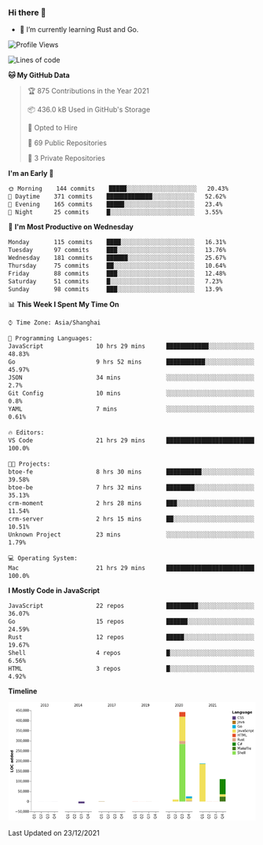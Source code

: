 ### Hi there 👋

- 🌱 I’m currently learning Rust and Go.

<!--START_SECTION:waka-->
![Profile Views](http://img.shields.io/badge/Profile%20Views-12-blue)

![Lines of code](https://img.shields.io/badge/From%20Hello%20World%20I%27ve%20Written-770%20Thousand%20lines%20of%20code-blue)

**🐱 My GitHub Data** 

> 🏆 875 Contributions in the Year 2021
 > 
> 📦 436.0 kB Used in GitHub's Storage 
 > 
> 💼 Opted to Hire
 > 
> 📜 69 Public Repositories 
 > 
> 🔑 3 Private Repositories  
 > 
**I'm an Early 🐤** 

```text
🌞 Morning    144 commits    █████░░░░░░░░░░░░░░░░░░░░   20.43% 
🌆 Daytime    371 commits    █████████████░░░░░░░░░░░░   52.62% 
🌃 Evening    165 commits    █████░░░░░░░░░░░░░░░░░░░░   23.4% 
🌙 Night      25 commits     █░░░░░░░░░░░░░░░░░░░░░░░░   3.55%

```
📅 **I'm Most Productive on Wednesday** 

```text
Monday       115 commits    ████░░░░░░░░░░░░░░░░░░░░░   16.31% 
Tuesday      97 commits     ███░░░░░░░░░░░░░░░░░░░░░░   13.76% 
Wednesday    181 commits    ██████░░░░░░░░░░░░░░░░░░░   25.67% 
Thursday     75 commits     ██░░░░░░░░░░░░░░░░░░░░░░░   10.64% 
Friday       88 commits     ███░░░░░░░░░░░░░░░░░░░░░░   12.48% 
Saturday     51 commits     █░░░░░░░░░░░░░░░░░░░░░░░░   7.23% 
Sunday       98 commits     ███░░░░░░░░░░░░░░░░░░░░░░   13.9%

```


📊 **This Week I Spent My Time On** 

```text
⌚︎ Time Zone: Asia/Shanghai

💬 Programming Languages: 
JavaScript               10 hrs 29 mins      ████████████░░░░░░░░░░░░░   48.83% 
Go                       9 hrs 52 mins       ███████████░░░░░░░░░░░░░░   45.97% 
JSON                     34 mins             ░░░░░░░░░░░░░░░░░░░░░░░░░   2.7% 
Git Config               10 mins             ░░░░░░░░░░░░░░░░░░░░░░░░░   0.8% 
YAML                     7 mins              ░░░░░░░░░░░░░░░░░░░░░░░░░   0.61%

🔥 Editors: 
VS Code                  21 hrs 29 mins      █████████████████████████   100.0%

🐱‍💻 Projects: 
btoe-fe                  8 hrs 30 mins       ██████████░░░░░░░░░░░░░░░   39.58% 
btoe-be                  7 hrs 32 mins       ████████░░░░░░░░░░░░░░░░░   35.13% 
crm-moment               2 hrs 28 mins       ███░░░░░░░░░░░░░░░░░░░░░░   11.54% 
crm-server               2 hrs 15 mins       ██░░░░░░░░░░░░░░░░░░░░░░░   10.51% 
Unknown Project          23 mins             ░░░░░░░░░░░░░░░░░░░░░░░░░   1.79%

💻 Operating System: 
Mac                      21 hrs 29 mins      █████████████████████████   100.0%

```

**I Mostly Code in JavaScript** 

```text
JavaScript               22 repos            █████████░░░░░░░░░░░░░░░░   36.07% 
Go                       15 repos            ██████░░░░░░░░░░░░░░░░░░░   24.59% 
Rust                     12 repos            █████░░░░░░░░░░░░░░░░░░░░   19.67% 
Shell                    4 repos             █░░░░░░░░░░░░░░░░░░░░░░░░   6.56% 
HTML                     3 repos             █░░░░░░░░░░░░░░░░░░░░░░░░   4.92%

```


**Timeline**

![Chart not found](https://raw.githubusercontent.com/elton/elton/main/charts/bar_graph.png) 


 Last Updated on 23/12/2021
<!--END_SECTION:waka-->

<!--
**elton/elton** is a ✨ _special_ ✨ repository because its `README.md` (this file) appears on your GitHub profile.

Here are some ideas to get you started:

- 🔭 I’m currently working on ...
- 🌱 I’m currently learning ...
- 👯 I’m looking to collaborate on ...
- 🤔 I’m looking for help with ...
- 💬 Ask me about ...
- 📫 How to reach me: ...
- 😄 Pronouns: ...
- ⚡ Fun fact: ...
-->

